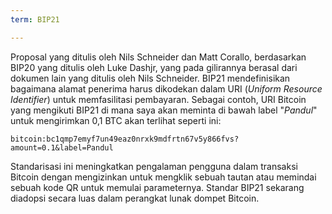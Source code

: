 ```yaml
---
term: BIP21

---
```

Proposal yang ditulis oleh Nils Schneider dan Matt Corallo, berdasarkan BIP20 yang ditulis oleh Luke Dashjr, yang pada gilirannya berasal dari dokumen lain yang ditulis oleh Nils Schneider. BIP21 mendefinisikan bagaimana alamat penerima harus dikodekan dalam URI (*Uniform Resource Identifier*) untuk memfasilitasi pembayaran. Sebagai contoh, URI Bitcoin yang mengikuti BIP21 di mana saya akan meminta di bawah label "*Pandul*" untuk mengirimkan 0,1 BTC akan terlihat seperti ini:

```text
bitcoin:bc1qmp7emyf7un49eaz0nrxk9mdfrtn67v5y866fvs?amount=0.1&label=Pandul
```

Standarisasi ini meningkatkan pengalaman pengguna dalam transaksi Bitcoin dengan mengizinkan untuk mengklik sebuah tautan atau memindai sebuah kode QR untuk memulai parameternya. Standar BIP21 sekarang diadopsi secara luas dalam perangkat lunak dompet Bitcoin.